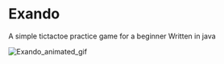 # Exando
A simple tictactoe practice game for a beginner
Written in java


  ![Exando_animated_gif](https://github.com/nusrah/Demo_gifs/blob/master/exando_tictactoe.gif)


